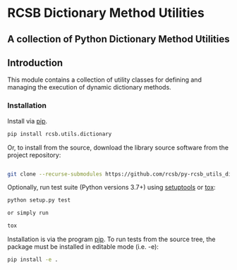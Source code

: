 # RCSB Dictionary Method Utilities

## A collection of Python Dictionary Method Utilities

## Introduction

This module contains a collection of utility classes for defining and managing the execution of
dynamic dictionary methods.

### Installation

Install via [pip](https://pypi.python.org/pypi/pip).

```bash
pip install rcsb.utils.dictionary
```

Or, to install from the source, download the library source software from the project repository:

```bash

git clone --recurse-submodules https://github.com/rcsb/py-rcsb_utils_dictionary.git

```

Optionally, run test suite (Python versions 3.7+) using
[setuptools](https://setuptools.readthedocs.io/en/latest/) or
[tox](http://tox.readthedocs.io/en/latest/example/platform.html):

```bash
python setup.py test

or simply run

tox
```

Installation is via the program [pip](https://pypi.python.org/pypi/pip).  To run tests
from the source tree, the package must be installed in editable mode (i.e. -e):

```bash
pip install -e .
```
